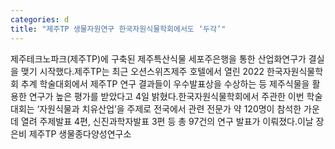 ```yaml
---
categories: d
title: "제주TP 생물자원연구 한국자원식물학회에서도 ‘두각’"
---
```

제주테크노파크(제주TP)에 구축된 제주특산식물 세포주은행을 통한 산업화연구가 결실을 맺기 시작했다.제주TP는 최근 오션스위츠제주 호텔에서 열린 2022 한국자원식물학회 추계 학술대회에서 제주TP 연구 결과들이 우수발표상을 수상하는 등 제주식물을 활용한 연구가 높은 평가를 받았다고 4일 밝혔다.한국자원식물학회에서 주관한 이번 학술대회는 ‘자원식물과 치유산업’을 주제로 전국에서 관련 전문가 약 120명이 참석한 가운데 열려 주제발표 4편, 신진과학자발표 3편 등 총 97건의 연구 발표가 이뤄졌다.이날 장은비 제주TP 생물종다양성연구소